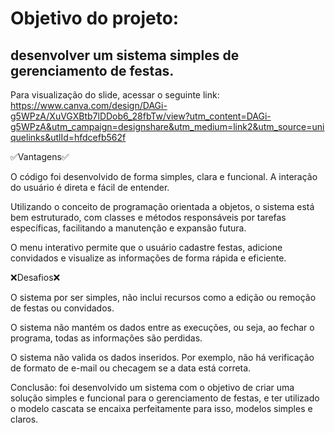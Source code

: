 # Objetivo do projeto:
## desenvolver um sistema simples de gerenciamento de festas.

Para visualização do slide, acessar o seguinte link:
https://www.canva.com/design/DAGi-g5WPzA/XuVGXBtb7lDDob6_28fbTw/view?utm_content=DAGi-g5WPzA&utm_campaign=designshare&utm_medium=link2&utm_source=uniquelinks&utlId=hfdcefb562f 

✅Vantagens✅

O código foi desenvolvido de forma simples, clara e funcional. A interação do usuário é direta e fácil de entender.

Utilizando o conceito de programação orientada a objetos, o sistema está bem estruturado, com classes e métodos responsáveis por tarefas específicas, facilitando a manutenção e expansão futura.

O menu interativo permite que o usuário cadastre festas, adicione convidados e visualize as informações de forma rápida e eficiente.

❌Desafios❌

O sistema por ser simples, não inclui recursos como a edição ou remoção de festas ou convidados.

O sistema não mantém os dados entre as execuções, ou seja, ao fechar o programa, todas as informações são perdidas.

O sistema não valida os dados inseridos. Por exemplo, não há verificação de formato de e-mail ou checagem se a data está correta.

Conclusão:
foi desenvolvido um sistema com o objetivo de criar uma solução simples e funcional para o gerenciamento de festas, e ter utilizado o modelo cascata se encaixa perfeitamente para isso, modelos simples e claros.
